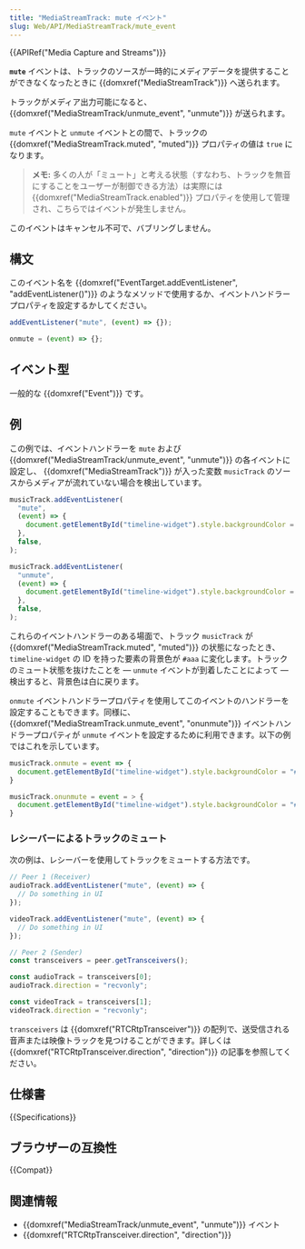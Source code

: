```yaml
---
title: "MediaStreamTrack: mute イベント"
slug: Web/API/MediaStreamTrack/mute_event
---
```


{{APIRef("Media Capture and Streams")}}

**`mute`** イベントは、トラックのソースが一時的にメディアデータを提供することができなくなったときに {{domxref("MediaStreamTrack")}} へ送られます。

トラックがメディア出力可能になると、 {{domxref("MediaStreamTrack/unmute_event", "unmute")}} が送られます。

`mute` イベントと `unmute` イベントとの間で、トラックの {{domxref("MediaStreamTrack.muted", "muted")}} プロパティの値は `true` になります。

> **メモ:** 多くの人が「ミュート」と考える状態（すなわち、トラックを無音にすることをユーザーが制御できる方法）は実際には {{domxref("MediaStreamTrack.enabled")}} プロパティを使用して管理され、こちらではイベントが発生しません。

このイベントはキャンセル不可で、バブリングしません。

## 構文

このイベント名を {{domxref("EventTarget.addEventListener", "addEventListener()")}} のようなメソッドで使用するか、イベントハンドラープロパティを設定するかしてください。

```js
addEventListener("mute", (event) => {});

onmute = (event) => {};
```

## イベント型

一般的な {{domxref("Event")}} です。

## 例

この例では、イベントハンドラーを `mute` および {{domxref("MediaStreamTrack/unmute_event", "unmute")}} の各イベントに設定し、 {{domxref("MediaStreamTrack")}} が入った変数 `musicTrack` のソースからメディアが流れていない場合を検出しています。

```js
musicTrack.addEventListener(
  "mute",
  (event) => {
    document.getElementById("timeline-widget").style.backgroundColor = "#aaa";
  },
  false,
);

musicTrack.addEventListener(
  "unmute",
  (event) => {
    document.getElementById("timeline-widget").style.backgroundColor = "#fff";
  },
  false,
);
```

これらのイベントハンドラーのある場面で、トラック `musicTrack` が {{domxref("MediaStreamTrack.muted", "muted")}} の状態になったとき、 `timeline-widget` の ID を持った要素の背景色が `#aaa` に変化します。トラックのミュート状態を抜けたことを — `unmute` イベントが到着したことによって — 検出すると、背景色は白に戻ります。

`onmute` イベントハンドラープロパティを使用してこのイベントのハンドラーを設定することもできます。同様に、 {{domxref("MediaStreamTrack.unmute_event", "onunmute")}} イベントハンドラープロパティが `unmute` イベントを設定するために利用できます。以下の例ではこれを示しています。

```js
musicTrack.onmute = event => {
  document.getElementById("timeline-widget").style.backgroundColor = "#aaa";
}

musicTrack.onunmute = event = > {
  document.getElementById("timeline-widget").style.backgroundColor = "#fff";
}
```

### レシーバーによるトラックのミュート

次の例は、レシーバーを使用してトラックをミュートする方法です。

```js
// Peer 1 (Receiver)
audioTrack.addEventListener("mute", (event) => {
  // Do something in UI
});

videoTrack.addEventListener("mute", (event) => {
  // Do something in UI
});

// Peer 2 (Sender)
const transceivers = peer.getTransceivers();

const audioTrack = transceivers[0];
audioTrack.direction = "recvonly";

const videoTrack = transceivers[1];
videoTrack.direction = "recvonly";
```

`transceivers` は {{domxref("RTCRtpTransceiver")}} の配列で、送受信される音声または映像トラックを見つけることができます。詳しくは {{domxref("RTCRtpTransceiver.direction", "direction")}} の記事を参照してください。

## 仕様書

{{Specifications}}

## ブラウザーの互換性

{{Compat}}

## 関連情報

- {{domxref("MediaStreamTrack/unmute_event", "unmute")}} イベント
- {{domxref("RTCRtpTransceiver.direction", "direction")}}

